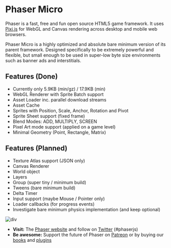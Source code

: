 # Phaser Micro

Phaser is a fast, free and fun open source HTML5 game framework. It uses [Pixi.js](https://github.com/GoodBoyDigital/pixi.js/) for WebGL and Canvas rendering across desktop and mobile web browsers.

Phaser Micro is a highly optimized and absolute bare minimum version of its parent framework. Designed specifically to be extremely powerful and flexible, but small enough to be used in super-low byte size environments such as banner ads and interstitials.

## Features (Done)

* Currently only 5.9KB (min/gz) / 17.9KB (min)
* WebGL Renderer with Sprite Batch support
* Asset Loader inc. parallel download streams
* Asset Cache
* Sprites with Position, Scale, Anchor, Rotation and Pivot
* Sprite Sheet support (fixed frame)
* Blend Modes: ADD, MULTIPLY, SCREEN
* Pixel Art mode support (applied on a game level)
* Minimal Geometry (Point, Rectangle, Matrix)

## Features (Planned)

* Texture Atlas support (JSON only)
* Canvas Renderer
* World object
* Layers
* Group (super tiny / minimum build)
* Tweens (bare minimum build)
* Delta Timer
* Input support (maybe Mouse / Pointer only)
* Loader callbacks (for progress events)
* Investigate bare minimum physics implementation (and keep optional)

![div](http://www.phaser.io/images/github/div.png)

* **Visit:** The [Phaser website](http://phaser.io) and follow on [Twitter](https://twitter.com/photonstorm) (#phaserjs)
* **Be awesome:** Support the future of Phaser on [Patreon](https://www.patreon.com/photonstorm) or by buying our [books](http://phaser.io/shop/books) and [plugins](http://phaser.io/shop/plugins)
